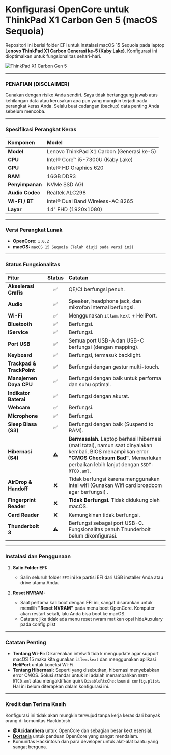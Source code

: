 # Konfigurasi OpenCore untuk ThinkPad X1 Carbon Gen 5 (macOS Sequoia)

Repositori ini berisi folder EFI untuk instalasi macOS 15 Sequoia pada laptop **Lenovo ThinkPad X1 Carbon Generasi ke-5 (Kaby Lake)**. Konfigurasi ini dioptimalkan untuk fungsionalitas sehari-hari.

![ThinkPad X1 Carbon Gen 5](https://i.ibb.co/FLL5pPZX/Screenshot-2025-06-12-at-00-57-22.png) 

---

### **PENAFIAN (DISCLAIMER)**

Gunakan dengan risiko Anda sendiri. Saya tidak bertanggung jawab atas kehilangan data atau kerusakan apa pun yang mungkin terjadi pada perangkat keras Anda. Selalu buat cadangan (backup) data penting Anda sebelum mencoba.

---

### **Spesifikasi Perangkat Keras**

| Komponen | Model                                       |
|:--- |:--- |
| **Model** | Lenovo ThinkPad X1 Carbon (Generasi ke-5)     |
| **CPU** | Intel® Core™ i5-7300U (Kaby Lake)             |
| **GPU** | Intel® HD Graphics 620                      |
| **RAM** | 16GB DDR3                                   |
| **Penyimpanan** | NVMe SSD AGI                                 |
| **Audio Codec** | Realtek ALC298                              |
| **Wi-Fi / BT** | Intel® Dual Band Wireless-AC 8265           |
| **Layar** | 14" FHD (1920x1080)                         |

---

### **Versi Perangkat Lunak**

* **OpenCore:** `1.0.2`
* **macOS:** `macOS 15 Sequoia (Telah diuji pada versi ini)`

---

### **Status Fungsionalitas**

| Fitur | Status | Catatan |
|:--- |:---:|:--- |
| **Akselerasi Grafis** | ✅ | QE/CI berfungsi penuh. |
| **Audio** | ✅ | Speaker, headphone jack, dan mikrofon internal berfungsi. |
| **Wi-Fi** | ✅ | Menggunakan `itlwm.kext` + HeliPort. |
| **Bluetooth** | ✅ | Berfungsi. |
| **iService** | ✅ | Berfungsi. |
| **Port USB** | ✅ | Semua port USB-A dan USB-C berfungsi (dengan mapping). |
| **Keyboard** | ✅ | Berfungsi, termasuk backlight. |
| **Trackpad & TrackPoint** | ✅ | Berfungsi dengan gestur multi-touch. |
| **Manajemen Daya CPU** | ✅ | Berfungsi dengan baik untuk performa dan suhu optimal. |
| **Indikator Baterai** | ✅ | Berfungsi dengan akurat. |
| **Webcam** | ✅ | Berfungsi. |
| **Microphone** | ✅ | Berfungsi. |
| **Sleep Biasa (S3)** | ✅ | Berfungsi dengan baik (Suspend to RAM). |
| **Hibernasi (S4)** | ⚠️ | **Bermasalah.** Laptop berhasil hibernasi (mati total), namun saat dinyalakan kembali, BIOS menampilkan error **"CMOS Checksum Bad"**. Memerlukan perbaikan lebih lanjut dengan `SSDT-RTC0.aml`. |
| **AirDrop & Handoff**| ❌ | Tidak berfungsi karena menggunakan intel wifi (Gunakan Wifi card broadcom agar berfungsi) . |
| **Fingerprint Reader**| ❌ | **Tidak Berfungsi.** Tidak didukung oleh macOS. |
| **Card Reader** | ❌ | Kemungkinan tidak berfungsi. |
| **Thunderbolt 3** | ⚠️ | Berfungsi sebagai port USB-C. Fungsionalitas penuh Thunderbolt belum dikonfigurasi. |

---

### **Instalasi dan Penggunaan**

1.  **Salin Folder EFI:**
    * Salin seluruh folder `EFI` ini ke partisi EFI dari USB installer Anda atau drive utama Anda.

2.  **Reset NVRAM:**
    * Saat pertama kali boot dengan EFI ini, sangat disarankan untuk memilih **"Reset NVRAM"** pada menu boot OpenCore. Komputer akan restart sekali, lalu Anda bisa boot ke macOS.
    * Catatan: jika tidak ada menu reset nvram matikan opsi hideAuxulary pada config.plist

---

### **Catatan Penting**

* **Tentang Wi-Fi:** Dikarenakan intelwifi tida k mengupdate agar support macOS 15 maka kita gunakan `itlwm.kext` dan menggunakan aplikasi **HeliPort** untuk koneksi Wi-Fi.
* **Tentang Hibernasi:** Seperti yang disebutkan, hibernasi menyebabkan error CMOS. Solusi standar untuk ini adalah menambahkan `SSDT-RTC0.aml` atau mengaktifkan quirk `DisableRtcChecksum` di `config.plist`. Hal ini belum diterapkan dalam konfigurasi ini.

---

### **Kredit dan Terima Kasih**

Konfigurasi ini tidak akan mungkin terwujud tanpa kerja keras dari banyak orang di komunitas Hackintosh.
* **[@Acidanthera](https://github.com/acidanthera)** untuk OpenCore dan sebagian besar kext esensial.
* **[Dortania](https://dortania.github.io/getting-started/)** untuk panduan OpenCore yang sangat mendalam.
* Komunitas Hackintosh dan para developer untuk alat-alat bantu yang sangat berguna.